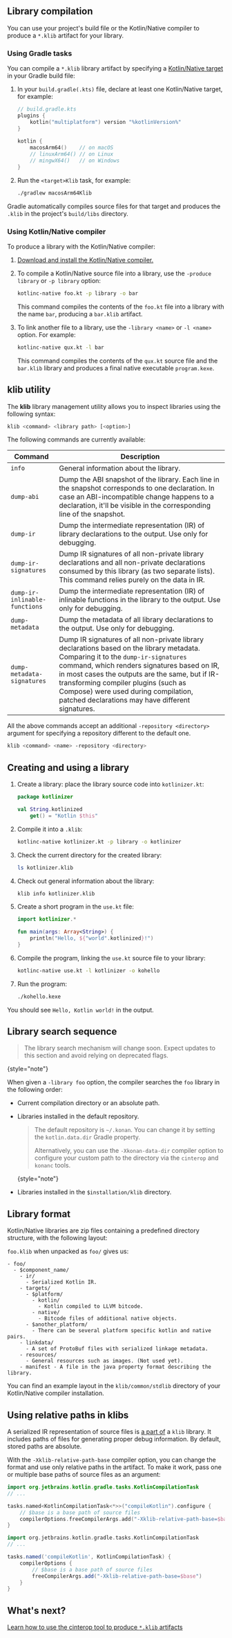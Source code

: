 [//]: # (title: Kotlin/Native libraries)

## Library compilation

You can use your project's build file or the Kotlin/Native compiler to produce a `*.klib` artifact for your library.

### Using Gradle tasks

You can compile a `*.klib` library artifact by specifying a [Kotlin/Native target](native-target-support.md)
in your Gradle build file:

1. In your `build.gradle(.kts)` file, declare at least one Kotlin/Native target, for example:

   ```kotlin
   // build.gradle.kts
   plugins {
       kotlin("multiplatform") version "%kotlinVersion%"
   }
 
   kotlin {
       macosArm64()    // on macOS
       // linuxArm64() // on Linux
       // mingwX64()   // on Windows
   }
   ```

2. Run the `<target>Klib` task, for example:

   ```bash
   ./gradlew macosArm64Klib
   ```

Gradle automatically compiles source files for that target and produces the `.klib` in the project's `build/libs` directory.

### Using Kotlin/Native compiler

To produce a library with the Kotlin/Native compiler:

1. [Download and install the Kotlin/Native compiler.](native-get-started.md#download-and-install-the-compiler)
2. To compile a Kotlin/Native source file into a library, use the `-produce library` or `-p library` option:

   ```bash
   kotlinc-native foo.kt -p library -o bar
   ```

   This command compiles the contents of the `foo.kt` file into a library with the name `bar`, producing a `bar.klib` artifact.

3. To link another file to a library, use the `-library <name>` or `-l <name>` option. For example:

   ```bash
   kotlinc-native qux.kt -l bar
   ```
   
   This command compiles the contents of the `qux.kt` source file and the `bar.klib` library and produces a final native
   executable `program.kexe`.

## klib utility

The **klib** library management utility allows you to inspect libraries using the following syntax:

```bash
klib <command> <library path> [<option>]
```

The following commands are currently available:

| Command                       | Description                                                                                                                                                                                                                                                                                                                                                           |
|-------------------------------|-----------------------------------------------------------------------------------------------------------------------------------------------------------------------------------------------------------------------------------------------------------------------------------------------------------------------------------------------------------------------|
| `info`                        | General information about the library.                                                                                                                                                                                                                                                                                                                                |
| `dump-abi`                    | Dump the ABI snapshot of the library. Each line in the snapshot corresponds to one declaration. In case an ABI-incompatible change happens to a declaration, it'll be visible in the corresponding line of the snapshot.                                                                                                                                              |
| `dump-ir`                     | Dump the intermediate representation (IR) of library declarations to the output. Use only for debugging.                                                                                                                                                                                                                                                              |
| `dump-ir-signatures`          | Dump IR signatures of all non-private library declarations and all non-private declarations consumed by this library (as two separate lists). This command relies purely on the data in IR.                                                                                                                                                                           |
| `dump-ir-inlinable-functions` | Dump the intermediate representation (IR) of inlinable functions in the library to the output. Use only for debugging.                                                                                                                                                                                                                                                |
| `dump-metadata`               | Dump the metadata of all library declarations to the output. Use only for debugging.                                                                                                                                                                                                                                                                                  |
| `dump-metadata-signatures`    | Dump IR signatures of all non-private library declarations based on the library metadata. Comparing it to the `dump-ir-signatures` command, which renders signatures based on IR, in most cases the outputs are the same, but if IR-transforming compiler plugins (such as Compose) were used during compilation, patched declarations may have different signatures. |

All the above commands accept an additional `-repository <directory>` argument for specifying a repository different
to the default one.

```bash
klib <command> <name> -repository <directory>
```

## Creating and using a library

1. Create a library: place the library source code into `kotlinizer.kt`:

   ```kotlin
   package kotlinizer

   val String.kotlinized
       get() = "Kotlin $this"
   ```

2. Compile it into a `.klib`:

   ```bash
   kotlinc-native kotlinizer.kt -p library -o kotlinizer
   ```

3. Check the current directory for the created library:

   ```bash
   ls kotlinizer.klib
   ```

4. Check out general information about the library:

   ```bash
   klib info kotlinizer.klib
   ```

5. Create a short program in the `use.kt` file:

   ```kotlin
   import kotlinizer.*

   fun main(args: Array<String>) {
       println("Hello, ${"world".kotlinized}!")
   }
   ```

6. Compile the program, linking the `use.kt` source file to your library:

   ```bash
   kotlinc-native use.kt -l kotlinizer -o kohello
   ```

7. Run the program:

   ```bash
   ./kohello.kexe
   ```

You should see `Hello, Kotlin world!` in the output.

## Library search sequence

> The library search mechanism will change soon. Expect updates to this section and avoid relying on deprecated flags.
> 
{style="note"}

When given a `-library foo` option, the compiler searches the `foo` library in the following order:

* Current compilation directory or an absolute path.
* Libraries installed in the default repository.

  > The default repository is `~/.konan`. You can change it by setting the `kotlin.data.dir` Gradle property.
  > 
  > Alternatively, you can use the `-Xkonan-data-dir` compiler option to configure your custom path to the directory 
  > via the `cinterop` and `konanc` tools.
  > 
  {style="note"}

* Libraries installed in the `$installation/klib` directory.

## Library format

Kotlin/Native libraries are zip files containing a predefined directory structure, with the following layout:

`foo.klib` when unpacked as `foo/` gives us:

```text
- foo/
  - $component_name/
    - ir/
      - Serialized Kotlin IR.
    - targets/
      - $platform/
        - kotlin/
          - Kotlin compiled to LLVM bitcode.
        - native/
          - Bitcode files of additional native objects.
      - $another_platform/
        - There can be several platform specific kotlin and native pairs.
    - linkdata/
      - A set of ProtoBuf files with serialized linkage metadata.
    - resources/
      - General resources such as images. (Not used yet).
    - manifest - A file in the java property format describing the library.
```

You can find an example layout in the `klib/common/stdlib` directory of your Kotlin/Native compiler installation.

## Using relative paths in klibs

A serialized IR representation of source files is [a part of](#library-format) a `klib` library. It includes paths of 
files for generating proper debug information. By default, stored paths are absolute.

With the `-Xklib-relative-path-base` compiler option, you can change the format and use only relative paths in the 
artifact. To make it work, pass one or multiple base paths of source files as an argument:

<tabs group="build-script">
<tab title="Kotlin" group-key="kotlin">

```kotlin
import org.jetbrains.kotlin.gradle.tasks.KotlinCompilationTask
// ...

tasks.named<KotlinCompilationTask<*>>("compileKotlin").configure {
    // $base is a base path of source files
    compilerOptions.freeCompilerArgs.add("-Xklib-relative-path-base=$base")
}
```

</tab>
<tab title="Groovy" group-key="groovy">

```groovy
import org.jetbrains.kotlin.gradle.tasks.KotlinCompilationTask
// ...

tasks.named('compileKotlin', KotlinCompilationTask) {
    compilerOptions {
        // $base is a base path of source files
        freeCompilerArgs.add("-Xklib-relative-path-base=$base")
    }
}
``` 

</tab>
</tabs>

## What's next?

[Learn how to use the cinterop tool to produce `*.klib` artifacts](native-definition-file.md)